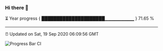 ### Hi there 👋

⏳ Year progress { █████████████████████▁▁▁▁▁▁▁▁▁ } 71.65 %

---

⏰ Updated on Sat, 19 Sep 2020 06:09:56 GMT

![Progress Bar CI](https://github.com/liununu/liununu/workflows/Progress%20Bar%20CI/badge.svg)
